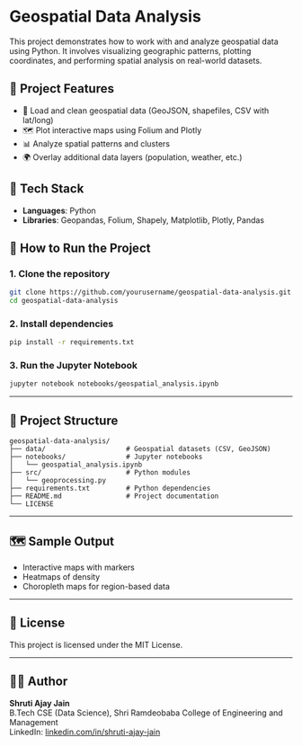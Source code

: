 # Geospatial Data Analysis

This project demonstrates how to work with and analyze geospatial data using Python. It involves visualizing geographic patterns, plotting coordinates, and performing spatial analysis on real-world datasets.

## 📌 Project Features

- 📍 Load and clean geospatial data (GeoJSON, shapefiles, CSV with lat/long)
- 🗺️ Plot interactive maps using Folium and Plotly
- 📊 Analyze spatial patterns and clusters
- 🌍 Overlay additional data layers (population, weather, etc.)

## 🧰 Tech Stack

- **Languages**: Python
- **Libraries**: Geopandas, Folium, Shapely, Matplotlib, Plotly, Pandas

## 🚀 How to Run the Project

### 1. Clone the repository
```bash
git clone https://github.com/yourusername/geospatial-data-analysis.git
cd geospatial-data-analysis
```

### 2. Install dependencies
```bash
pip install -r requirements.txt
```

### 3. Run the Jupyter Notebook
```bash
jupyter notebook notebooks/geospatial_analysis.ipynb
```

---

## 📁 Project Structure

```
geospatial-data-analysis/
├── data/                    # Geospatial datasets (CSV, GeoJSON)
├── notebooks/               # Jupyter notebooks
│   └── geospatial_analysis.ipynb
├── src/                     # Python modules
│   └── geoprocessing.py
├── requirements.txt         # Python dependencies
├── README.md                # Project documentation
└── LICENSE
```

---

## 🗺️ Sample Output

- Interactive maps with markers
- Heatmaps of density
- Choropleth maps for region-based data

---

## 📜 License

This project is licensed under the MIT License.

---

## 🙋‍♀️ Author

**Shruti Ajay Jain**  
B.Tech CSE (Data Science), Shri Ramdeobaba College of Engineering and Management  
LinkedIn: [linkedin.com/in/shruti-ajay-jain](https://linkedin.com/in/shruti-ajay-jain)
